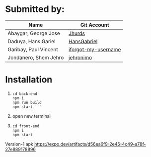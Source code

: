 # Submitted by:

| Name                  | Git Account                                                   |
| --------------------- | ------------------------------------------------------------- |
| Abaygar, George Jose  | [Jhurds](https://github.com/Jhurds)                           |
| Daduya, Hans Gariel   | [HansGabriel](https://github.com/HansGabriel)                 |
| Garibay, Paul Vincent | [iforgot-my-username](https://github.com/iforgot-my-username) |
| Jondanero, Shem Jehro | [jehronimo](https://github.com/jehronimo)                     |

# Installation

1. ````
   cd back-end
   npm i
   npm run build
   npm start ```

   ````

2. open new terminal
3. ```
   cd front-end
   npm i
   npm start
   ```

Version-1 apk
https://expo.dev/artifacts/d56ea6f9-2e45-4c49-a78f-27e889178896
